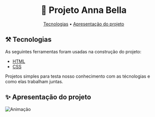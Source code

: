 <h1 align="center"> 🚀 Projeto Anna Bella </h1>
<p align="center">
 <a href="#tecnologias">Tecnologias</a> •
 <a href="#-apresentação-do-projeto">Apresentação do projeto</a>  
 
</p>

## ⚒️  Tecnologias 

<p> As seguintes ferramentas foram usadas na construção do projeto: </p>

- [HTML](https://www.w3schools.com/html/)
- [CSS](https://www.w3schools.com/css/default.asp)

<p> Projetos simples para testa nosso conhecimento com as técnologias e como elas trabalham juntas. </p>

<h2>✨ Apresentação do projeto</h2>

![Animação](https://user-images.githubusercontent.com/50780211/116931479-66a1f180-ac37-11eb-9b2d-81afe84f6517.gif) 

